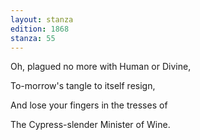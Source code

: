 ```yaml
---
layout: stanza
edition: 1868
stanza: 55
---
```


Oh, plagued no more with Human or Divine,

To-morrow's tangle to itself resign,

And lose your fingers in the tresses of

The Cypress-slender Minister of Wine.